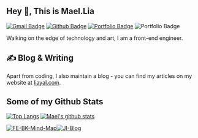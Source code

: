 ## Hey 👋, This is Mael.Lia
[![Gmail Badge](https://img.shields.io/badge/-mael.liang@live.com-c14438?style=flat&logo=Gmail&logoColor=white&link=mailto:mael.liang@live.com)](mailto:mael.liang@live.com) [![Github Badge](https://img.shields.io/badge/-MaelWeb-grey?style=flat&logo=github&logoColor=white&link=https://github.com/MaelWeb/)](https://www.github.com/MaelWeb/) [![Portfolio Badge](https://img.shields.io/badge/portfolio-web-blue?style=flat&link=https://www.liayal.com/)](https://www.liayal.com/) ![Portfolio Badge](https://komarev.com/ghpvc/?username=MaelWeb)  <p align='left'>Walking on the edge of technology and art, I am a front-end engineer.</p>

## &#x270d; Blog & Writing

Apart from coding, I also maintain a blog - you can find my articles on my website at [liayal.com](https://www.liayal.com/).


## Some of my Github Stats

[![Top Langs](https://github-readme-stats.vercel.app/api/top-langs/?username=MaelWeb&layout=compact)](https://github.com/anuraghazra/github-readme-stats)
[![Mael's github stats](https://github-readme-stats.vercel.app/api?username=maelweb&count_private=true&show_icons=true&theme=radical)](https://github.com/MaelWeb/github-readme-stats)

[![FE-BK-Mind-Map](https://github-readme-stats.vercel.app/api/pin/?username=MaelWeb&repo=FE-BK-Mind-Map&theme=radical)](https://github.com/MaelWeb/FE-BK-Mind-Map)[![JI-Blog](https://github-readme-stats.vercel.app/api/pin/?username=MaelWeb&repo=JI-Blog&theme=radical)](https://github.com/MaelWeb/JI-Blog)
